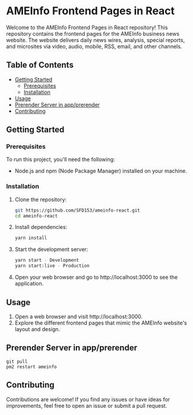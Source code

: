 # AMEInfo Frontend Pages in React

Welcome to the AMEInfo Frontend Pages in React repository! This repository contains the frontend pages for the AMEInfo business news website. The website delivers daily news wires, analysis, special reports, and microsites via video, audio, mobile, RSS, email, and other channels.

## Table of Contents

- [Getting Started](#getting-started)
  - [Prerequisites](#prerequisites)
  - [Installation](#installation)
- [Usage](#usage)
- [Prerender Server in app/prerender](#prerender-server-in-appprerender)
- [Contributing](#contributing)

## Getting Started

### Prerequisites

To run this project, you'll need the following:

- Node.js and npm (Node Package Manager) installed on your machine.

### Installation

1. Clone the repository:

   ```sh
   git https://github.com/SFD153/ameinfo-react.git
   cd ameinfo-react

2. Install dependencies:

    ```sh
    yarn install

3. Start the development server:

    ```sh
    yarn start - Development
    yarn start:live - Production

4. Open your web browser and go to http://localhost:3000 to see the application.

## Usage

1. Open a web browser and visit http://localhost:3000.
2. Explore the different frontend pages that mimic the AMEInfo website's layout and design.

## Prerender Server in app/prerender

  ```
  git pull
  pm2 restart ameinfo
  ```

## Contributing
Contributions are welcome! If you find any issues or have ideas for improvements, feel free to open an issue or submit a pull request.

